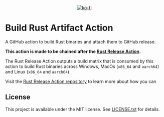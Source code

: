 <div align="center">

[![ko-fi](https://ko-fi.com/img/githubbutton_sm.svg)](https://ko-fi.com/seaofvoices)

</div>

# Build Rust Artifact Action

A GitHub action to build Rust binaries and attach them to GitHub release.

**This action is made to be chained after the [Rust Release Action](https://github.com/seaofvoices/rust-release-action).**

The Rust Release Action outputs a build matrix that is consumed by this action to build Rust binaries across Windows, MacOs (`x86_64` and `aarch64`) and Linux (`x86_64` and `aarch64`).

Visit the [Rust Release Action repository](https://github.com/seaofvoices/rust-release-action) to learn more about how you can

## License

This project is available under the MIT license. See [LICENSE.txt](LICENSE.txt) for details.
